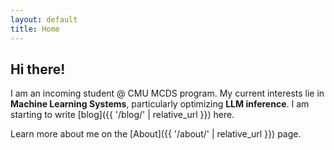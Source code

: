 ```yaml
---
layout: default
title: Home
---
```


## Hi there!

I am an incoming student @ CMU MCDS program. My current interests lie in **Machine Learning Systems**, particularly optimizing **LLM inference**. I am starting to write [blog]({{ '/blog/' | relative_url }}) here.

Learn more about me on the [About]({{ '/about/' | relative_url }}) page.
